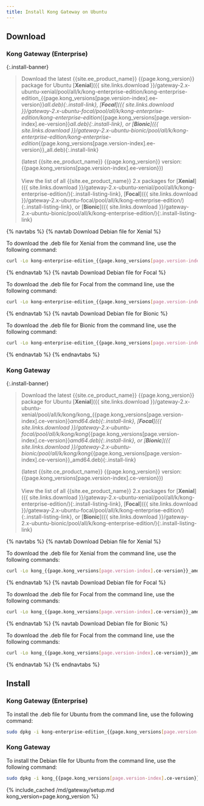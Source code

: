 ```yaml
---
title: Install Kong Gateway on Ubuntu
---
```


## Download

### Kong Gateway (Enterprise)

<!-- Banner with links to latest downloads -->
<!-- The install-link and install-listing-link classes are used for tracking, do not remove -->

{:.install-banner}
> Download the latest {{site.ee_product_name}} {{page.kong_version}} package for Ubuntu
> [**Xenial**]({{ site.links.download }}/gateway-2.x-ubuntu-xenial/pool/all/k/kong-enterprise-edition/kong-enterprise-edition_{{page.kong_versions[page.version-index].ee-version}}_all.deb){:.install-link},
> [**Focal**]({{ site.links.download }}/gateway-2.x-ubuntu-focal/pool/all/k/kong-enterprise-edition/kong-enterprise-edition_{{page.kong_versions[page.version-index].ee-version}}_all.deb){:.install-link}, or
> [**Bionic**]({{ site.links.download }}/gateway-2.x-ubuntu-bionic/pool/all/k/kong-enterprise-edition/kong-enterprise-edition_{{page.kong_versions[page.version-index].ee-version}}_all.deb){:.install-link}
>
>(latest {{site.ee_product_name}} {{page.kong_version}} version: {{page.kong_versions[page.version-index].ee-version}})
> <br><br>
> <span class="install-subtitle">View the list of all {{site.ee_product_name}} 2.x packages for
> [**Xenial**]({{ site.links.download }}/gateway-2.x-ubuntu-xenial/pool/all/k/kong-enterprise-edition/){:.install-listing-link},
> [**Focal**]({{ site.links.download }}/gateway-2.x-ubuntu-focal/pool/all/k/kong-enterprise-edition/){:.install-listing-link}, or
> [**Bionic**]({{ site.links.download }}/gateway-2.x-ubuntu-bionic/pool/all/k/kong-enterprise-edition/){:.install-listing-link}
>  </span>

{% navtabs %}
{% navtab Download Debian file for Xenial %}

To download the .deb file for Xenial from the command line, use the following command:

```bash
curl -Lo kong-enterprise-edition_{{page.kong_versions[page.version-index].ee-version}}_all.deb"{{ site.links.download }}/gateway-2.x-ubuntu-xenial/Packages/k/kong-enterprise-edition-{{page.kong_versions[page.version-index].ee-version}}_all.deb"
```

{% endnavtab %}
{% navtab Download Debian file for Focal %}

To download the .deb file for Focal from the command line, use the following command:

```bash
curl -Lo kong-enterprise-edition_{{page.kong_versions[page.version-index].ee-version}}_all.deb"{{ site.links.download }}/gateway-2.x-ubuntu-focal/Packages/k/kong-enterprise-edition-{{page.kong_versions[page.version-index].ee-version}}_all.deb"
```

{% endnavtab %}
{% navtab Download Debian file for Bionic %}

To download the .deb file for Bionic from the command line, use the following command:

```bash
curl -Lo kong-enterprise-edition_{{page.kong_versions[page.version-index].ee-version}}_all.deb"{{ site.links.download }}/gateway-2.x-ubuntu-bionic/Packages/k/kong-enterprise-edition-{{page.kong_versions[page.version-index].ee-version}}_all.deb"
```

{% endnavtab %}
{% endnavtabs %}

### Kong Gateway

<!-- Banner with links to latest downloads -->
<!-- The install-link and install-listing-link classes are used for tracking, do not remove -->

{:.install-banner}
> Download the latest {{site.ce_product_name}} {{page.kong_version}} package for Ubuntu
> [**Xenial**]({{ site.links.download }}/gateway-2.x-ubuntu-xenial/pool/all/k/kong/kong_{{page.kong_versions[page.version-index].ce-version}}_amd64.deb){:.install-link},
> [**Focal**]({{ site.links.download }}/gateway-2.x-ubuntu-focal/pool/all/k/kong/kong_{{page.kong_versions[page.version-index].ce-version}}_amd64.deb){:.install-link}, or
> [**Bionic**]({{ site.links.download }}/gateway-2.x-ubuntu-bionic/pool/all/k/kong/kong_{{page.kong_versions[page.version-index].ce-version}}_amd64.deb){:.install-link}
>
>(latest {{site.ce_product_name}} {{page.kong_version}} version: {{page.kong_versions[page.version-index].ce-version}})
> <br><br>
> <span class="install-subtitle">View the list of all {{site.ee_product_name}} 2.x packages for
> [**Xenial**]({{ site.links.download }}/gateway-2.x-ubuntu-xenial/pool/all/k/kong-enterprise-edition/){:.install-listing-link},
> [**Focal**]({{ site.links.download }}/gateway-2.x-ubuntu-focal/pool/all/k/kong-enterprise-edition/){:.install-listing-link}, or
> [**Bionic**]({{ site.links.download }}/gateway-2.x-ubuntu-bionic/pool/all/k/kong-enterprise-edition/){:.install-listing-link}
>  </span>

{% navtabs %}
{% navtab Download Debian file for Xenial %}

To download the .deb file for Xenial from the command line, use the following commands:

```bash
curl -Lo kong_{{page.kong_versions[page.version-index].ce-version}}_amd64.deb "{{ site.links.download }}/gateway-2.x-ubuntu-xenial/Packages/k/kong_{{page.kong_versions[page.version-index].ce-version}}_amd64.deb"
```

{% endnavtab %}
{% navtab Download Debian file for Focal %}

To download the .deb file for Focal from the command line, use the following commands:

```bash
curl -Lo kong_{{page.kong_versions[page.version-index].ce-version}}_amd64.deb "{{ site.links.download }}/gateway-2.x-ubuntu-focal/Packages/k/kong_{{page.kong_versions[page.version-index].ce-version}}_amd64.deb"
```

{% endnavtab %}
{% navtab Download Debian file for Bionic %}

To download the .deb file for Focal from the command line, use the following commands:

```bash
curl -Lo kong_{{page.kong_versions[page.version-index].ce-version}}_amd64.deb "{{ site.links.download }}/gateway-2.x-ubuntu-bionic/Packages/k/kong_{{page.kong_versions[page.version-index].ce-version}}_amd64.deb"
```

{% endnavtab %}
{% endnavtabs %}

## Install

### Kong Gateway (Enterprise)

To install the .deb file for Ubuntu from the command line, use the following command:

```bash
sudo dpkg -i kong-enterprise-edition_{{page.kong_versions[page.version-index].ee-version}}_all.deb
```

### Kong Gateway

To install the Debian file for Ubuntu from the command line, use the following command:

```bash
sudo dpkg -i kong_{{page.kong_versions[page.version-index].ce-version}}_amd64.deb
```

<!-- Setup content shared between all Linux installation topics: Amazon Linux, CentOS, Ubuntu, and RHEL.
Includes the following sections: Setup configs, Using a database, Using a yaml declarative config file,
Using a yaml declarative config file, Verify install, Enable and configure Kong Manager, Enable Dev Portal,
Support, and Next Steps.

Located in the app/_includes/md/gateway folder.

See https://docs.konghq.com/contributing/includes/ for more information about using includes in this project.
-->

{% include_cached /md/gateway/setup.md kong_version=page.kong_version %}